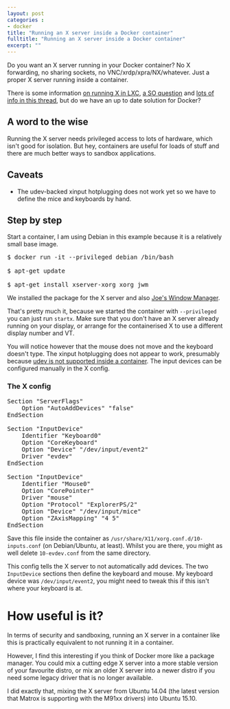 ```yaml
---
layout: post
categories : 
- docker
title: "Running an X server inside a Docker container"
fulltitle: "Running an X server inside a Docker container"
excerpt: ""
---
```


Do you want an X server running in your Docker container? No X forwarding, no sharing sockets, no VNC/xrdp/xpra/NX/whatever. Just a proper X server running inside a container.

There is some information [on running X in LXC](https://mraw.org/blog/2011/04/05/Running_X_from_LXC/), [a SO question](http://stackoverflow.com/questions/26075741/starting-xserver-in-docker-ubuntu-container) and [lots of info in this thread](https://lists.linuxcontainers.org/pipermail/lxc-users/2010-August/000756.html), but do we have an up to date solution for Docker?

## A word to the wise

Running the X server needs privileged access to lots of hardware, which isn't good for isolation. But hey, containers are useful for loads of stuff and there are much better ways to sandbox applications.

## Caveats

- The udev-backed xinput hotplugging does not work yet so we have to define the mice and keyboards by hand.

## Step by step

Start a container, I am using Debian in this example because it is a relatively small base image.

<pre>
$ docker run -it --privileged debian /bin/bash

$ apt-get update

$ apt-get install xserver-xorg xorg jwm
</pre>

We installed the package for the X server and also [Joe's Window Manager](http://joewing.net/projects/jwm/).

That's pretty much it, because we started the container with `--privileged` you can just run `startx`. Make sure that you don't have an X server already running on your display, or arrange for the containerised X to use a different display number and VT.

You will notice however that the mouse does not move and the keyboard doesn't type. The xinput hotplugging does not appear to work, presumably because [udev is not supported inside a container](http://lists.freedesktop.org/archives/systemd-devel/2013-July/012347.html). The input devices can be configured manually in the X config.

### The X config

<pre>
Section "ServerFlags"
	Option "AutoAddDevices" "false"
EndSection

Section "InputDevice"
	Identifier "Keyboard0"
	Option "CoreKeyboard"
	Option "Device" "/dev/input/event2"
	Driver "evdev"
EndSection

Section "InputDevice"
	Identifier "Mouse0"
	Option "CorePointer"
	Driver "mouse"
	Option "Protocol" "ExplorerPS/2"
	Option "Device" "/dev/input/mice"
	Option "ZAxisMapping" "4 5"
EndSection
</pre>

Save this file inside the container as `/usr/share/X11/xorg.conf.d/10-inputs.conf` (on Debian/Ubuntu, at least). Whilst you are there, you might as well delete `10-evdev.conf` from the same directory.

This config tells the X server to not automatically add devices. The two `InputDevice` sections then define the keyboard and mouse. My keyboard device was `/dev/input/event2`, you might need to tweak this if this isn't where your keyboard is at.

# How useful is it?

In terms of security and sandboxing, running an X server in a container like this is practically equivalent to not running it in a container.

However, I find this interesting if you think of Docker more like a package manager. You could mix a cutting edge X server into a more stable version of your favourite distro, or mix an older X server into a newer distro if you need some legacy driver that is no longer available.

I did exactly that, mixing the X server from Ubuntu 14.04 (the latest version that Matrox is supporting with the M91xx drivers) into Ubuntu 15.10.
